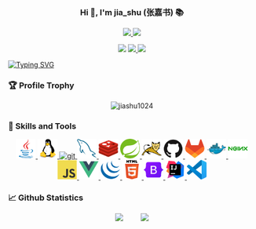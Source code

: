 <h3 align="center">Hi 👋, I'm jia_shu (张嘉书) 📚</h3>
<p align="center">
    <a title="Github Total Stars" target="_blank" href="https://github.com/jiashu1024">
        <img src="https://img.shields.io/github/stars/jiashu1024.svg?logo=star&label=Total%20Stars&color=afdd22" />
    </a>
    <a title="Github Followers" target="_blank" href="https://github.com/jiashu1024">
        <img src="https://img.shields.io/badge/dynamic/json?label=GitHub&suffix=%20followers&query=%24.data.totalSubs&url=https%3A%2F%2Fapi.spencerwoo.com%2Fsubstats%2F%3Fsource%3Dgithub%26queryKey%3Djiashu1024&color=ff8936&logo=github&longCache=true" />
    </a>
</p>
<p align="center">
    <a title="Email" target="_blank">
        <img src="https://img.shields.io/badge/Email-root@zhangjiashu.cn-44cef6" />
    </a>
    <a title="My Blog Site" target="_blank" href="https://zhangjiashu.cn/">
        <img src="https://img.shields.io/badge/blog-zhangjiashu.cn-ffb3a7" />
    </a>
    <a title="Telegram" target="_blank" href="https://t.me/ZhangJiashu1024">
        <img src="https://img.shields.io/badge/TG-jiashu-70f3ff?logo=telegram&longCache=true" />
    </a>
    
</p>

<a href="https://git.io/typing-svg"><img src="https://readme-typing-svg.demolab.com?font=Fira+Code&pause=1000&random=false&width=435&lines=%E6%B5%B7%E5%8E%8B%E7%AB%B9%E6%9E%9D%E4%BD%8E%E5%A4%8D%E4%B8%BE%EF%BC%8C%E9%A3%8E%E5%90%B9%E5%B1%B1%E8%84%9A%E6%99%A6%E8%BF%98%E6%98%8E" alt="Typing SVG" /></a>

### 🏆 Profile Trophy

<p align="center">
    <img src="https://github-profile-trophy.vercel.app/?username=jiashu1024&title=Stars,Followers,MultiLanguage,Commits,Issues&margin-w=15&margin-h=15" alt="jiashu1024" />
</p>


### 🔨 Skills and Tools

<div align="center">
    <a href="https://www.java.com" target="_blank" rel="noreferrer">
        <img src="https://raw.githubusercontent.com/devicons/devicon/master/icons/java/java-original.svg" alt="java" width="40" height="40" />
    </a>
    <a href="https://www.linux.org/" target="_blank" rel="noreferrer">
        <img src="https://raw.githubusercontent.com/devicons/devicon/master/icons/linux/linux-original.svg" alt="linux" width="40" height="40" />
    </a>
    <a href="https://git-scm.com/" target="_blank" rel="noreferrer">
        <img src="https://www.vectorlogo.zone/logos/git-scm/git-scm-icon.svg" alt="git" width="40" height="40" />
    </a>
    <a href="https://www.mysql.com/" target="_blank" rel="noreferrer">
        <img src="https://raw.githubusercontent.com/devicons/devicon/master/icons/mysql/mysql-original.svg" alt="mysql" width="40" height="40" />
    </a>
    <a href="https://redis.io" target="_blank" rel="noreferrer">
        <img src="https://raw.githubusercontent.com/devicons/devicon/master/icons/redis/redis-original.svg" alt="redis" width="40" height="40" />
    </a>
    <a href="https://spring.io/" target="_blank" rel="noreferrer">
        <img src="https://raw.githubusercontent.com/devicons/devicon/master/icons/spring/spring-original.svg" alt="spring" width="40" height="40" />
    </a>
    <a href="https://tomcat.apache.org/" target="_blank" rel="noreferrer">
        <img src="https://raw.githubusercontent.com/devicons/devicon/master/icons/tomcat/tomcat-original.svg" alt="Tomcat" width="40" height="40" />
    </a>
    <a href="https://github.com/" target="_blank" rel="noreferrer">
        <img src="https://raw.githubusercontent.com/devicons/devicon/master/icons/github/github-original.svg" alt="Github" width="40" height="40" />
    </a>
    <a href="https://about.gitlab.com/" target="_blank" rel="noreferrer">
        <img src="https://raw.githubusercontent.com/devicons/devicon/master/icons/gitlab/gitlab-original.svg" alt="GitLab" width="40" height="40" />
    </a>
    <a href="https://www.docker.com/" target="_blank" rel="noreferrer">
        <img src="https://raw.githubusercontent.com/devicons/devicon/master/icons/docker/docker-original.svg" alt="docker" width="40" height="40" />
    </a>
    <a href="https://www.nginx.com" target="_blank" rel="noreferrer">
        <img src="https://raw.githubusercontent.com/devicons/devicon/master/icons/nginx/nginx-original.svg" alt="nginx" width="40" height="40" />
    </a>
</div>


<div align="center">
    <a href="https://developer.mozilla.org/en-US/docs/Web/JavaScript" target="_blank" rel="noreferrer">
        <img src="https://raw.githubusercontent.com/devicons/devicon/master/icons/javascript/javascript-original.svg" alt="javascript" width="40" height="40" />
    </a>
    <a href="https://vuejs.org/" target="_blank" rel="noreferrer">
        <img src="https://raw.githubusercontent.com/devicons/devicon/master/icons/vuejs/vuejs-original.svg" alt="vuejs" width="40" height="40" />
    </a>
    <a href="https://jquery.com/" target="_blank" rel="noreferrer">
        <img src="https://raw.githubusercontent.com/devicons/devicon/master/icons/jquery/jquery-original.svg" alt="vuejs" width="40" height="40" />
    </a>
    <a href="https://www.w3.org/html/" target="_blank" rel="noreferrer">
        <img src="https://raw.githubusercontent.com/devicons/devicon/master/icons/html5/html5-original-wordmark.svg" alt="html5" width="40" height="40" />
    </a>
    <a href="https://getbootstrap.com" target="_blank" rel="noreferrer">
        <img src="https://raw.githubusercontent.com/devicons/devicon/master/icons/bootstrap/bootstrap-original.svg" alt="bootstrap" width="40" height="40" />
    </a>
    <a href="https://www.jetbrains.com/" target="_blank" rel="noreferrer">
        <img src="https://raw.githubusercontent.com/devicons/devicon/master/icons/intellij/intellij-original.svg" alt="intellij idea" width="40" height="40" />
    </a>
    <a href="https://code.visualstudio.com/" target="_blank" rel="noreferrer">
        <img src="https://raw.githubusercontent.com/devicons/devicon/master/icons/vscode/vscode-original.svg" alt="vscode" width="40" height="40" />
    </a>
</div>

### 📈 Github Statistics

<div align="center">
    <span>&emsp;&emsp;</span>
    <img height="175px" src="https://github-readme-stats.vercel.app/api?username=jiashu1024&count_private=true&show_icons=true&include_all_commits=false&bg_color=bg_color=DEG,84FAB0,FFC3F0,FFEDD0,A1E6FF&hide_border=true" />
    <span>&emsp;&emsp;</span>
    <img height="175px" src="https://github-readme-stats.vercel.app/api/top-langs/?username=jiashu1024&layout=compact&langs_count=8&bg_color=DEG,C1FCD3,FFC3F0" />
    <span>&emsp;&emsp;</span>
</div>

